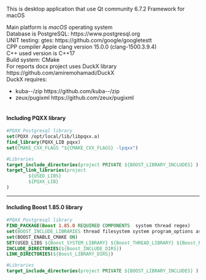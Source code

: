 This is desktop application that use Qt community 6.7.2 Framework for macOS<br>
<div>Main platform is <i>macOS</i> operating system</div>
<div>Database is PostgreSQL: https://www.postgresql.org</div>
<div>UNIT testing: gtes: https://github.com/google/googletestt</div>
<div>CPP compiler Apple clang version 15.0.0 (clang-1500.3.9.4)</div>
<div>C++ used version is C++17<div>
<div>Build system: CMake</div>
For reports docx project uses DuckX library https://github.com/amiremohamadi/DuckX <br>
DuckX requires: <br>
<table> 
  <ul>
    <li>
      <span>kuba--/zip https://github.com/kuba--/zip</span>
    </li>
    <li>
      <span>zeux/pugixml https://github.com/zeux/pugixml</span>
    </li>
  </ul>
</table>


 <h4>Including PQXX library</h4>

```cmake
#PQXX Postgresql library
set(PQXX /opt/local/lib/libpqxx.a)
find_library(PQXX_LIB pqxx)
set(CMAKE_CXX_FLAGS "${CMAKE_CXX_FLAGS} -lpqxx")

#Libraries
target_include_directories(project PRIVATE ${BOOST_LIBRARY_INCLUDES} )
target_link_libraries(project
        ${USED_LIBS}
        ${PQXX_LIB}
)
```
<hr>
<h4>Including Boost 1.85.0 library</h4>

```cmake
#PQXX Postgresql library
FIND_PACKAGE(Boost 1.85.0 REQUIRED COMPONENTS  system thread regex)
set(BOOST_INCLUDE_LIBRARIES thread filesystem system program_options asio date_time)
set(BOOST_ENABLE_CMAKE ON)
SET(USED_LIBS ${Boost_SYSTEM_LIBRARY} ${Boost_THREAD_LIBRARY} ${Boost_REGEX_LIBRARY})
INCLUDE_DIRECTORIES(${Boost_INCLUDE_DIRS})
LINK_DIRECTORIES(${Boost_LIBRARY_DIRS})

#Libraries
target_include_directories(project PRIVATE ${BOOST_LIBRARY_INCLUDES} )
```
